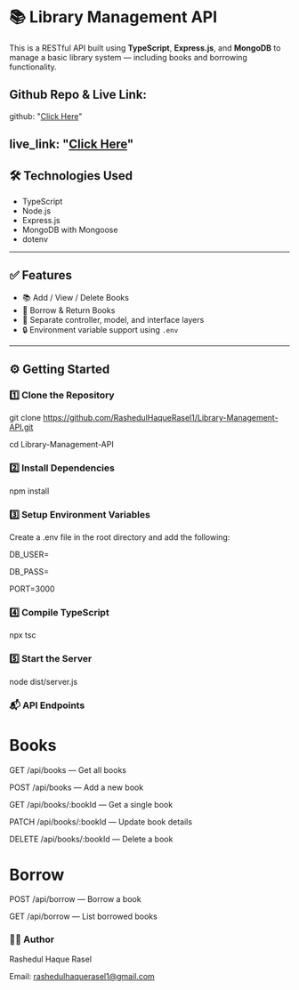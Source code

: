 
# 📚 Library Management API

This is a RESTful API built using **TypeScript**, **Express.js**, and **MongoDB** to manage a basic library system — including books and borrowing functionality.

## Github Repo & Live Link:

  github: "[Click Here](https://github.com/RashedulHaqueRasel1/Library-Management-API)"

  live_link: "[Click Here](https://library-management-green-two.vercel.app)"
---

## 🛠️ Technologies Used

- TypeScript
- Node.js
- Express.js
- MongoDB with Mongoose
- dotenv

---

## ✅ Features

- 📚 Add / View / Delete Books
- 🔄 Borrow & Return Books
- 🧾 Separate controller, model, and interface layers
- 🔒 Environment variable support using `.env`

---

## ⚙️ Getting Started

### 1️⃣ Clone the Repository


git clone https://github.com/RashedulHaqueRasel1/Library-Management-API.git

cd Library-Management-API

### 2️⃣ Install Dependencies
npm install

### 3️⃣ Setup Environment Variables

Create a .env file in the root directory and add the following:

DB_USER=

DB_PASS=

PORT=3000

### 4️⃣ Compile TypeScript
npx tsc

### 5️⃣ Start the Server
node dist/server.js

### 📬 API Endpoints
# Books
GET /api/books — Get all books

POST /api/books — Add a new book

GET /api/books/:bookId — Get a single book

PATCH /api/books/:bookId — Update book details

DELETE /api/books/:bookId — Delete a book

# Borrow
POST /api/borrow — Borrow a book

GET /api/borrow — List borrowed books


### 👨‍💻 Author
Rashedul Haque Rasel

Email: rashedulhaquerasel1@gmail.com